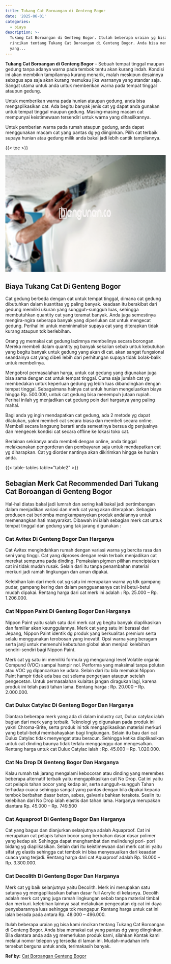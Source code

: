 ```yaml
---
title: Tukang Cat Boroangan di Genteng Bogor
date: '2025-06-01'
categories:
  - biaya
description: >-
  Tukang Cat Boroangan di Genteng Bogor. Itulah beberapa uraian yg bisa kami
  rincikan tentang Tukang Cat Boroangan di Genteng Bogor. Anda bisa memakai cat
  yang...
---
```


**Tukang Cat Boroangan di Genteng Bogor** – Sebuah tempat tinggal maupun gedung tanpa adanya warna pada tembok tentu akan kurang indah. Kondisi ini akan membikin tampilannya kurang menarik, malah meskipun desainnya sebagus apa saja akan kurang memukau jika warnanya yang standar saja. Sangat utama untuk anda untuk memberikan warna pada tempat tinggal ataupun gedung.

Untuk memberikan warna pada hunian ataupun gedung, anda bisa mengaplikasikan cat. Ada begitu banyak jenis cat yg dapat anda gunakan untuk tempat tinggal maupun gedung. Masing-masing macam cat mempunyai keistimewaan tersendiri untuk warna yang dihasilkannya.

Untuk pemberian warna pada rumah ataupun gedung, anda dapat menggunakan macam cat yang pantas dg yg diinginkan. Pilih cat terbaik supaya hunian atau gedung milik anda bakal jadi lebih cantik tampilannya.

{{< toc >}}

![Tukang Cat Boroangan di Genteng Bogor](/images/jasa-cat-murah06.png)

## Biaya Tukang Cat Di Genteng Bogor

Cat gedung berbeda dengan cat untuk tempat tinggal, dimana cat gedung dibutuhkan dalam kuantitas yg paling banyak. keadaan itu berakibat dari gedung memiliki ukuran yang sungguh-sungguh luas, sehingga membutuhkan quantity cat yang teramat banyak. Anda juga semestinya mengira-ngira seberapa banyak yang diperlukan cat untuk mengecat gedung. Perihal ini untuk meminimalisir supaya cat yang diterapkan tidak kurang ataupun tdk berlebihan.

Orang yg memakai cat gedung lazimnya membelinya secara borongan. Mereka membeli dalam quantity yg banyak sekalian sebab untuk kebutuhan yang begitu banyak untuk gedung yang akan di cat. akan sangat fungsional seandainya cat yang dibeli lebih dari perhitungan supaya tidak bolak-balik untuk membelinya.

Mengobrol permasalahan harga, untuk cat gedung yang digunakan juga bisa sama dengan cat untuk tempat tinggal. Cuma saja jumlah cat yg membedakan untuk keperluan gedung yg lebih luas dibandingkan dengan tempat tinggal. Sebagaimana halnya cat untuk hunian mengeluarkan biaya hingga Rp. 500.000, untuk cat gedung bisa menempuh jutaan rupiah. Perihal inilah yg menjadikan cat gedung poin dari harganya yang paling mahal.

Bagi anda yg ingin mendapatkan cat gedung, ada 2 metode yg dapat dilakukan, yakni membeli cat secara biasa dan membeli secara online. Membeli secara langsung berarti anda semestinya bersua dg penjualnya dan mengecek kondisi cat secara offline ke lokasi toko cat.

Berlainan sekiranya anda membeli dengan online, anda tinggal melaksanakan pengorderan dan pembayaran saja untuk mendapatkan cat yg diharapkan. Cat yg diorder nantinya akan dikirimkan hingga ke hunian anda.

{{< table-tables table="table2" >}}

## Sebagian Merk Cat Recommended Dari Tukang Cat Boroangan di Genteng Bogor

Hal-hal diatas bakal jadi lumrah dan sering kali bakal jadi pertimbangan dalam menjadikan variasi dan merk cat yang akan diterapkan. Sebagian produsen cat berlomba mengkampanyekan produk andalannya untuk memenangkan hati masyarakat. Dibawah ini ialah sebagian merk cat untuk tempat tinggal dan gedung yang tak jarang digunakan :

### Cat Avitex Di Genteng Bogor Dan Harganya

Cat Avitex mengindahkan rumah dengan variasi warna yg bercita rasa dan seni yang tinggi. Cat yang diproses dengan resin terbaik menjadikan cat merekat sempurna pada dinding. Pemakaian pigmen pilihan menciptakan cat ini tidak mudah rusak. Selain dari itu tanpa penambahan material merkuri jadi ramah lingkungan dan aman dipakai.

Kelebihan lain dari merk cat yg satu ini merupakan warna yg tdk gampang pudar, gampang kering dan dalam pengguanaanya cat ini betul-betul mudah dipakai. Rentang harga dari cat merk ini adalah : Rp. 25.000 – Rp. 1.206.000.

### Cat Nippon Paint Di Genteng Bogor Dan Harganya

Nippon Paint yaitu salah satu dari merk cat yg begitu banyak diaplikasikan dan familiar akan keunggulannya. Merk cat yang satu ini berasal dari Jepang, Nippon Paint identik dg produk yang berkualitas premium serta selalu menggunakan terobosan yang inovatif. Opsi warna yang beragam serta janji untuk memenuhi kebutuhan global akan menjadi kelebihan sendiri-sendiri bagi Nippon Paint.

Merk cat yg satu ini memiliki formula yg mengurangi level Volatile organic Compund (VOC) sampai hampir nol. Performa yang maksimal tanpa polutan atau VOC yg dipancarkan ke udara. Selain dari itu bila memakai Nippon Paint hampir tidak ada bau cat selama pengerjaan ataupun setelah pengecetan. Untuk permasalahan kulaitas jangan diragukan lagi, karena produk ini telah pasti tahan lama. Bentang harga : Rp. 20.000 – Rp. 2.000.000.

### Cat Dulux Catylac Di Genteng Bogor Dan Harganya

Diantara beberapa merk yang ada di dalam industry cat, Dulux catylax ialah bagian dari merk yang terbaik. Teknologi yg digunakan pada produk ini yakni Chroma-Brite, serta produk ini tdk mengaplikasikan material merkuri yang betul-betul membahayakan bagi lingkungan. Selain itu bau dari cat Dulux Catylac tidak menyengat atau beracun. Sehingga ketika diaplikasikan untuk cat dinding baunya tidak terlalu mengganggu dan mengesalkan. Rentang harga untuk cat Dulux Catylac ialah : Rp. 45.000 – Rp. 1.020.000.

### Cat No Drop Di Genteng Bogor Dan Harganya

Kalau rumah tak jarang mengalami kebocoran atau dinding yang merembes beberapa alternatif terbaik yaitu mengaplikasikan cat No Drop. Cat ini yaitu cat pelapis tahan bocor yang kedap air, serta sungguh-sungguh Tahan terhadap cuaca sehingga sangat yang pantas dengan bila dipakai kepada tembok berbahan dasar beton, asbes, galvanis bahkan terakota. Sealin itu kelebihan dari No Drop ialah elastis dan tahan lama. Harganya merupakan diantara Rp. 45.000 – Rp. 749.500

### Cat Aquaproof Di Genteng Bogor Dan Harganya

Cat yang bagus dan dianjurkan selanjutnya adalah Aquaproof. Cat ini merupakan cat pelapis tahan bocor yang berbahan dasar dasar polimer yang kedap air. Sehingga dapat menghambat dan melindungi pori- pori bidang yg diaplikasikan. Selain dari itu keistimewaan dari merk cat ini yaitu sifat yg elastis sehingga cat tembok ini bisa menyesuaikan dari keaadan cuaca yang terjadi. Rentang harga dari cat Aquaproof adalah Rp. 18.000 – Rp. 3.300.000.

### Cat Decolith Di Genteng Bogor Dan Harganya

Merk cat yg baik selanjutnya yaitu Decolith. Merk ini merupakan satu satunya yg mengaplikasikan bahan dasar full Acrylic di kelasnya. Decolih adalah merk cat yang juga ramah lingkungan sebab tanpa material timbal dan merkuri. kelebihan lainnya saat melakukan pengecatan dg cat ini daya penyebarannya luas sehingga tdk mengapur. Rentang harga untuk cat ini ialah berada pada antara Rp. 48.000 – 496.000.

Itulah beberapa uraian yg bisa kami rincikan tentang Tukang Cat Boroangan di Genteng Bogor. Anda bisa memakai cat yang pantas dg yang diinginkan. Bila diantara anda ada yg memerlukan produk kami, silahkan Kontak kami melalui nomor telepon yg tersedia di laman ini. Mudah-mudahan info tersebut berguna untuk anda, terimakasih banyak.

**Ref by:** [Cat Boroangan Genteng Bogor](https://id.wikipedia.org/wiki/Cat)
